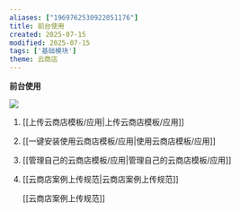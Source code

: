 ```yaml
---
aliases: ["1969762530922051176"]
title: 前台使用
created: 2025-07-15
modified: 2025-07-15
tags: ['基础模块']
theme: 云商店
---
```


**前台使用**

**![](328ffafdd44e1f11143217d96b73620f.jpg)**

1. [[上传云商店模板/应用|上传云商店模板/应用]]
2. [[一键安装使用云商店模板/应用|使用云商店模板/应用]]
3. [[管理自己的云商店模板/应用|管理自己的云商店模板/应用]]
4. [[云商店案例上传规范|云商店案例上传规范]]

   [[云商店案例上传规范]]